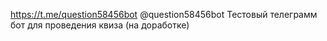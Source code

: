 https://t.me/question58456bot
@question58456bot
Тестовый телеграмм бот для проведения квиза (на доработке)
